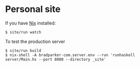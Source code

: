 # Personal site

If you have [Nix](https://nixos.org/nix) installed:

```
$ site/run watch
```

To test the production server

```
$ site/run build
$ nix-shell -A bradparker-com.server.env --run 'runhaskell server/Main.hs --port 8080 --directory _site'
```
